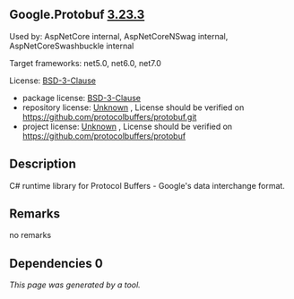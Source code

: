 Google.Protobuf [3.23.3](https://www.nuget.org/packages/Google.Protobuf/3.23.3)
--------------------

Used by: AspNetCore internal, AspNetCoreNSwag internal, AspNetCoreSwashbuckle internal

Target frameworks: net5.0, net6.0, net7.0

License: [BSD-3-Clause](../../../../licenses/bsd-3-clause) 

- package license: [BSD-3-Clause](https://licenses.nuget.org/BSD-3-Clause) 
- repository license: [Unknown](https://github.com/protocolbuffers/protobuf.git) , License should be verified on https://github.com/protocolbuffers/protobuf.git
- project license: [Unknown](https://github.com/protocolbuffers/protobuf) , License should be verified on https://github.com/protocolbuffers/protobuf

Description
-----------
C# runtime library for Protocol Buffers - Google's data interchange format.

Remarks
-----------
no remarks


Dependencies 0
-----------


*This page was generated by a tool.*
